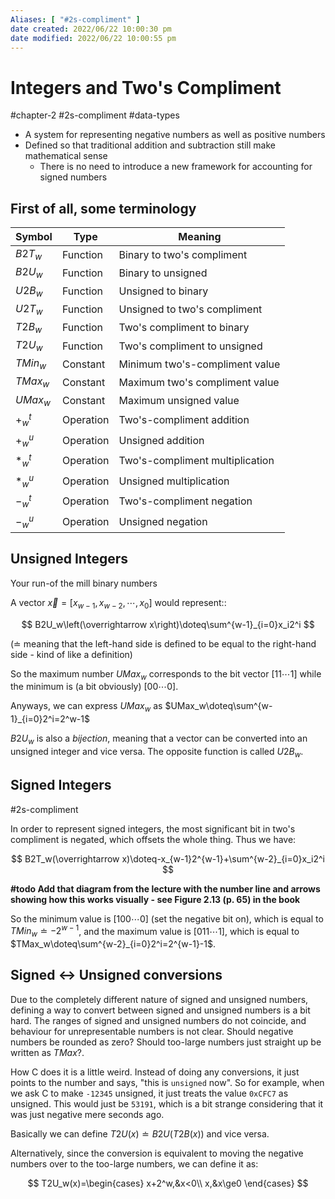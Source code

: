 ```yaml
---
Aliases: [ "#2s-compliment" ]
date created: 2022/06/22 10:00:30 pm
date modified: 2022/06/22 10:00:55 pm
---
```


# Integers and Two's Compliment

#chapter-2 #2s-compliment #data-types

- A system for representing negative numbers as well as positive numbers
- Defined so that traditional addition and subtraction still make mathematical sense
  - There is no need to introduce a new framework for accounting for signed numbers

## First of all, some terminology

| Symbol | Type | Meaning |
| -------- | --------- | ------------------------------- |
| $B2T_w$ | Function | Binary to two's compliment |
| $B2U_w$ | Function | Binary to unsigned |
| $U2B_w$ | Function | Unsigned to binary |
| $U2T_w$ | Function | Unsigned to two's compliment |
| $T2B_w$ | Function | Two's compliment to binary |
| $T2U_w$ | Function | Two's compliment to unsigned |
| $TMin_w$ | Constant | Minimum two's-compliment value |
| $TMax_w$ | Constant | Maximum two's compliment value |
| $UMax_w$ | Constant | Maximum unsigned value |
| $+^t_w$ | Operation | Two's-compliment addition |
| $+^u_w$ | Operation | Unsigned addition |
| $*^t_w$ | Operation | Two's-compliment multiplication |
| $*^u_w$ | Operation | Unsigned multiplication |
| $-^t_w$ | Operation | Two's-compliment negation |
| $-^u_w$ | Operation | Unsigned negation |

## Unsigned Integers

Your run-of the mill binary numbers

A vector $\overrightarrow x=\left[x_{w-1},x_{w-2},\cdots,x_0\right]$ would represent::

$$
B2U_w\left(\overrightarrow x\right)\doteq\sum^{w-1}_{i=0}x_i2^i
$$

($\doteq$ meaning that the left-hand side is defined to be equal to the right-hand side - kind of like a definition)

So the maximum number $UMax_w$ corresponds to the bit vector $[11\cdots1]$ while the minimum is (a bit obviously) $[00\cdots0]$.

Anyways, we can express $UMax_w$ as $UMax_w\doteq\sum^{w-1}_{i=0}2^i=2^w-1$

$B2U_w$ is also a *bijection*, meaning that a vector can be converted into an unsigned integer and vice versa. The opposite function is called $U2B_w$.

## Signed Integers

#2s-compliment

In order to represent signed integers, the most significant bit in two's compliment is negated, which offsets the whole thing. Thus we have:

$$
B2T_w(\overrightarrow x)\doteq-x_{w-1}2^{w-1}+\sum^{w-2}_{i=0}x_i2^i
$$

**#todo Add that diagram from the lecture with the number line and arrows showing how this works visually - see Figure 2.13 (p. 65) in the book**

So the minimum value is $[100\cdots0]$ (set the negative bit on), which is equal to $TMin_w\doteq-2^{w-1}$, and the maximum value is $[011\cdots1]$, which is equal to $TMax_w\doteq\sum^{w-2}_{i=0}2^i=2^{w-1}-1$.

## Signed ↔ Unsigned conversions

Due to the completely different nature of signed and unsigned numbers, defining a way to convert between signed and unsigned numbers is a bit hard. The ranges of signed and unsigned numbers do not coincide, and behaviour for unrepresentable numbers is not clear. Should negative numbers be rounded as zero? Should too-large numbers just straight up be written as $TMax$?.

How C does it is a little weird. Instead of doing any conversions, it just points to the number and says, "this is `unsigned` now". So for example, when we ask C to make `-12345` unsigned, it just treats the value `0xCFC7` as unsigned. This would just be `53191`, which is a bit strange considering that it was just negative mere seconds ago.

Basically we can define $T2U\left(x\right)\doteq B2U\left(T2B\left(x\right)\right)$ and vice versa.

Alternatively, since the conversion is equivalent to moving the negative numbers over to the too-large numbers, we can define it as:

$$
T2U_w(x)=\begin{cases}
x+2^w,&x<0\\
x,&x\ge0
\end{cases}
$$
